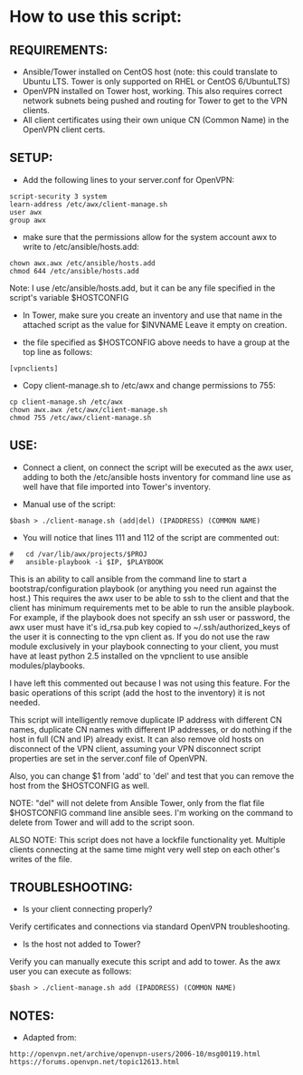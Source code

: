 How to use this script:
=======================

REQUIREMENTS:
-------------

- Ansible/Tower installed on CentOS host (note: this could translate to Ubuntu LTS.  Tower is only supported on RHEL or CentOS 6/UbuntuLTS)
- OpenVPN installed on Tower host, working.  This also requires correct network subnets being pushed and routing for Tower to get to the VPN clients.
- All client certificates using their own unique CN (Common Name) in the OpenVPN client certs.

SETUP:
------

- Add the following lines to your server.conf for OpenVPN:

```
script-security 3 system
learn-address /etc/awx/client-manage.sh
user awx
group awx
```

- make sure that the permissions allow for the system account awx to write to /etc/ansible/hosts.add:

```
chown awx.awx /etc/ansible/hosts.add
chmod 644 /etc/ansible/hosts.add
```

Note: I use /etc/ansible/hosts.add, but it can be any file specified in the script's variable $HOSTCONFIG

- In Tower, make sure you create an inventory and use that name in the attached script as the value for $INVNAME  Leave it empty on creation.

- the file specified as $HOSTCONFIG above needs to have a group at the top line as follows:

```
[vpnclients]
```

- Copy client-manage.sh to /etc/awx and change permissions to 755:

```
cp client-manage.sh /etc/awx
chown awx.awx /etc/awx/client-manage.sh
chmod 755 /etc/awx/client-manage.sh
```

USE:
----

- Connect a client, on connect the script will be executed as the awx user, adding to both the /etc/ansible hosts inventory for command line use as well have that file imported into Tower's inventory.

- Manual use of the script:

```
$bash > ./client-manage.sh (add|del) (IPADDRESS) (COMMON NAME)
```

- You will notice that lines 111 and 112 of the script are commented out:

```
#	cd /var/lib/awx/projects/$PROJ
#	ansible-playbook -i $IP, $PLAYBOOK
```

This is an ability to call ansible from the command line to start a bootstrap/configuration playbook (or anything you need run against the host.) This requires the awx user to be able to ssh to the client and that the client has minimum requirements met to be able to run the ansible playbook.  For example, if the playbook does not specify an ssh user or password, the awx user must have it's id_rsa.pub key copied to ~/.ssh/authorized_keys of the user it is connecting to the vpn client as.  If you do not use the raw module exclusively in your playbook connecting to your client, you must have at least python 2.5 installed on the vpnclient to use ansible modules/playbooks.

I have left this commented out because I was not using this feature.  For the basic operations of this script (add the host to the inventory) it is not needed.

This script will intelligently remove duplicate IP address with different CN names, duplicate CN names with different IP addresses, or do nothing if the host in full (CN and IP) already exist.  It can also remove old hosts on disconnect of the VPN client, assuming your VPN disconnect script properties are set in the server.conf file of OpenVPN.

Also, you can change $1 from 'add' to 'del' and test that you can remove the host from the $HOSTCONFIG as well.

NOTE: "del" will not delete from Ansible Tower, only from the flat file $HOSTCONFIG command line ansible sees. I'm working on the command to delete from Tower and will add to the script soon.

ALSO NOTE:  This script does not have a lockfile functionality yet.  Multiple clients connecting at the same time might very well step on each other's writes of the file.



TROUBLESHOOTING:
----------------

- Is your client connecting properly?

Verify certificates and connections via standard OpenVPN troubleshooting.

- Is the host not added to Tower?

Verify you can manually execute this script and add to tower.  As the awx user you can execute as follows:

```
$bash > ./client-manage.sh add (IPADDRESS) (COMMON NAME)
```

NOTES:
------

- Adapted from:

```
http://openvpn.net/archive/openvpn-users/2006-10/msg00119.html
https://forums.openvpn.net/topic12613.html
```
